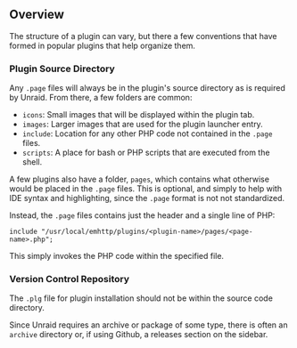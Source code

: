 ## Overview

The structure of a plugin can vary, but there a few conventions that have formed in popular plugins that help organize them.

### Plugin Source Directory

Any `.page` files will always be in the plugin's source directory as is required by Unraid. From there, a few folders are common:

- `icons`: Small images that will be displayed within the plugin tab.
- `images`: Larger images that are used for the plugin launcher entry.
- `include`: Location for any other PHP code not contained in the `.page` files.
- `scripts`: A place for bash or PHP scripts that are executed from the shell.

A few plugins also have a folder, `pages`, which contains what otherwise would be placed in the `.page` files. This is optional, and simply to help with IDE syntax and highlighting, since the `.page` format is not not standardized.

Instead, the `.page` files contains just the header and a single line of PHP:

`include "/usr/local/emhttp/plugins/<plugin-name>/pages/<page-name>.php";`

This simply invokes the PHP code within the specified file.

### Version Control Repository

The `.plg` file for plugin installation should not be within the source code directory.

Since Unraid requires an archive or package of some type, there is often an `archive` directory or, if using Github, a releases section on the sidebar.
